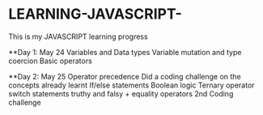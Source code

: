 # LEARNING-JAVASCRIPT-
This is my JAVASCRIPT learning progress 

**Day 1: May 24
          Variables and Data types
         Variable mutation and type coercion
         Basic operators
        
         
 **Day 2: May 25
         Operator precedence
         Did a coding challenge on the concepts already learnt
         If/else statements
         Boolean logic
         Ternary operator 
         switch statements
         truthy and falsy + equality operators
         2nd Coding challenge
       
